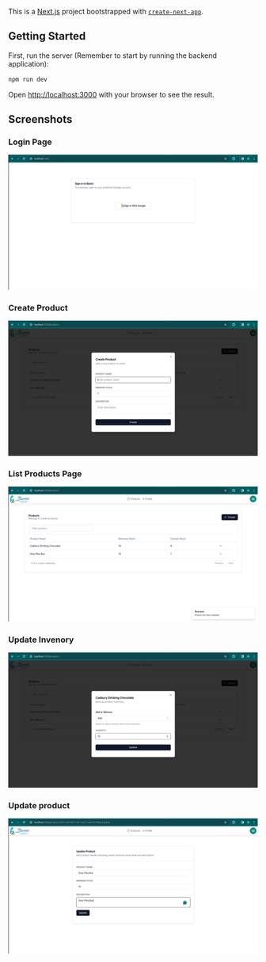 This is a [Next.js](https://nextjs.org/) project bootstrapped with [`create-next-app`](https://github.com/vercel/next.js/tree/canary/packages/create-next-app).

## Getting Started

First, run the server (Remember to start by running the backend application):

```bash
npm run dev
```

Open [http://localhost:3000](http://localhost:3000) with your browser to see the result.

## Screenshots

### Login Page
<img src="screenshots/login.png">

### Create Product
<img src="screenshots/create-product.png">

### List Products Page
<img src="screenshots/list-products.png">

### Update Invenory
<img src="screenshots/update-inventory.png">

### Update product
<img src="screenshots/update-product.png">
